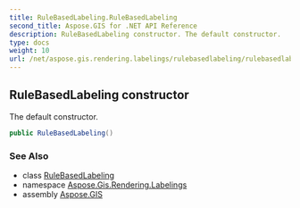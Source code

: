 ```yaml
---
title: RuleBasedLabeling.RuleBasedLabeling
second_title: Aspose.GIS for .NET API Reference
description: RuleBasedLabeling constructor. The default constructor.
type: docs
weight: 10
url: /net/aspose.gis.rendering.labelings/rulebasedlabeling/rulebasedlabeling/
---
```

## RuleBasedLabeling constructor

The default constructor.

```csharp
public RuleBasedLabeling()
```

### See Also

* class [RuleBasedLabeling](../)
* namespace [Aspose.Gis.Rendering.Labelings](../../rulebasedlabeling/)
* assembly [Aspose.GIS](../../../)


